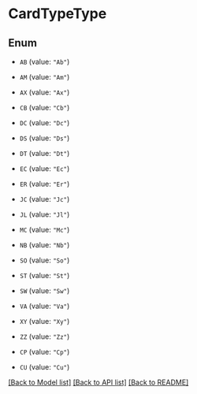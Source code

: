# CardTypeType

## Enum


* `AB` (value: `"Ab"`)

* `AM` (value: `"Am"`)

* `AX` (value: `"Ax"`)

* `CB` (value: `"Cb"`)

* `DC` (value: `"Dc"`)

* `DS` (value: `"Ds"`)

* `DT` (value: `"Dt"`)

* `EC` (value: `"Ec"`)

* `ER` (value: `"Er"`)

* `JC` (value: `"Jc"`)

* `JL` (value: `"Jl"`)

* `MC` (value: `"Mc"`)

* `NB` (value: `"Nb"`)

* `SO` (value: `"So"`)

* `ST` (value: `"St"`)

* `SW` (value: `"Sw"`)

* `VA` (value: `"Va"`)

* `XY` (value: `"Xy"`)

* `ZZ` (value: `"Zz"`)

* `CP` (value: `"Cp"`)

* `CU` (value: `"Cu"`)


[[Back to Model list]](../README.md#documentation-for-models) [[Back to API list]](../README.md#documentation-for-api-endpoints) [[Back to README]](../README.md)


